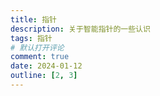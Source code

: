 ```yaml
---
title: 指针
description: 关于智能指针的一些认识
tags: 指针
# 默认打开评论
comment: true
date: 2024-01-12
outline: [2, 3]
---
```



